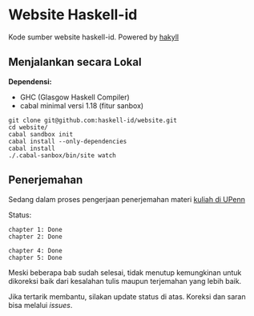 # Website Haskell-id

Kode sumber website haskell-id. Powered by [hakyll](http://jaspervdj.be/hakyll/index.html)

## Menjalankan secara Lokal

**Dependensi:**

- GHC (Glasgow Haskell Compiler)
- cabal minimal versi 1.18 (fitur sanbox)

```
git clone git@github.com:haskell-id/website.git
cd website/
cabal sandbox init
cabal install --only-dependencies
cabal install
./.cabal-sanbox/bin/site watch
```
## Penerjemahan

Sedang dalam proses pengerjaan penerjemahan materi [kuliah di UPenn](http://www.seas.upenn.edu/~cis194/spring13/lectures.html)

Status:

```
chapter 1: Done
chapter 2: Done

chapter 4: Done
chapter 5: Done
```

Meski beberapa bab sudah selesai, tidak menutup kemungkinan untuk dikoreksi baik dari kesalahan tulis maupun terjemahan yang lebih baik.

Jika tertarik membantu, silakan update status di atas. Koreksi dan saran bisa melalui *issues*.
